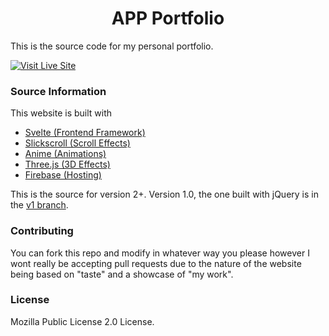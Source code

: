 <h1 align="center">
    APP Portfolio
</h1>

This is the source code for my personal portfolio.

[![Visit Live Site](https://img.shields.io/badge/Visit%20Live%20Site-success?style=for-the-badge)](https://musabhassan.com)

### Source Information
This website is built with
- [Svelte (Frontend Framework)](https://svelte.dev/)
- [Slickscroll (Scroll Effects)](https://github.com/Musab-Hassan/slickscrolljs)
- [Anime (Animations)](https://github.com/juliangarnier/anime)
- [Three.js (3D Effects)](https://github.com/mrdoob/three.js/)
- [Firebase (Hosting)](https://firebase.google.com/docs/hosting)

This is the source for version 2+. Version 1.0, the one built with jQuery is in the [v1 branch](https://github.com/Musab-Hassan/musabhassan.com/tree/v1).

### Contributing
You can fork this repo and modify in whatever way you please however I wont really be accepting pull requests due to the nature of the website being based on "taste" and a showcase of "my work".

### License
Mozilla Public License 2.0 License.

